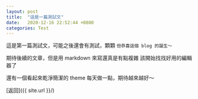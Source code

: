 ```yaml
---
layout: post
title:  "這是一篇測試文"
date:   2020-12-16 22:52:44 +0800
categories: Test
---
```

這是第一篇測試文，可能之後還會有測試，顆顆
`但恭喜這個 blog 的誕生～`

期待後續的文章，但是用 markdown 來寫還真是有點複雜
該開始找找好用的編輯器了

還有一個看起來乾淨簡潔的 theme
每天做一點，期待越來越好～

[返回]({{ site.url }}/)